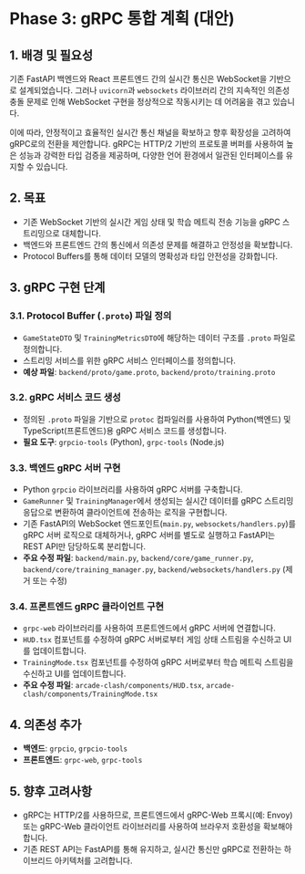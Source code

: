 # Phase 3: gRPC 통합 계획 (대안)

## 1. 배경 및 필요성

기존 FastAPI 백엔드와 React 프론트엔드 간의 실시간 통신은 WebSocket을 기반으로 설계되었습니다. 그러나 `uvicorn`과 `websockets` 라이브러리 간의 지속적인 의존성 충돌 문제로 인해 WebSocket 구현을 정상적으로 작동시키는 데 어려움을 겪고 있습니다.

이에 따라, 안정적이고 효율적인 실시간 통신 채널을 확보하고 향후 확장성을 고려하여 gRPC로의 전환을 제안합니다. gRPC는 HTTP/2 기반의 프로토콜 버퍼를 사용하여 높은 성능과 강력한 타입 검증을 제공하며, 다양한 언어 환경에서 일관된 인터페이스를 유지할 수 있습니다.

## 2. 목표

*   기존 WebSocket 기반의 실시간 게임 상태 및 학습 메트릭 전송 기능을 gRPC 스트리밍으로 대체합니다.
*   백엔드와 프론트엔드 간의 통신에서 의존성 문제를 해결하고 안정성을 확보합니다.
*   Protocol Buffers를 통해 데이터 모델의 명확성과 타입 안전성을 강화합니다.

## 3. gRPC 구현 단계

### 3.1. Protocol Buffer (`.proto`) 파일 정의

*   `GameStateDTO` 및 `TrainingMetricsDTO`에 해당하는 데이터 구조를 `.proto` 파일로 정의합니다.
*   스트리밍 서비스를 위한 gRPC 서비스 인터페이스를 정의합니다.
*   **예상 파일**: `backend/proto/game.proto`, `backend/proto/training.proto`

### 3.2. gRPC 서비스 코드 생성

*   정의된 `.proto` 파일을 기반으로 `protoc` 컴파일러를 사용하여 Python(백엔드) 및 TypeScript(프론트엔드)용 gRPC 서비스 코드를 생성합니다.
*   **필요 도구**: `grpcio-tools` (Python), `grpc-tools` (Node.js)

### 3.3. 백엔드 gRPC 서버 구현

*   Python `grpcio` 라이브러리를 사용하여 gRPC 서버를 구축합니다.
*   `GameRunner` 및 `TrainingManager`에서 생성되는 실시간 데이터를 gRPC 스트리밍 응답으로 변환하여 클라이언트에 전송하는 로직을 구현합니다.
*   기존 FastAPI의 WebSocket 엔드포인트(`main.py`, `websockets/handlers.py`)를 gRPC 서버 로직으로 대체하거나, gRPC 서버를 별도로 실행하고 FastAPI는 REST API만 담당하도록 분리합니다.
*   **주요 수정 파일**: `backend/main.py`, `backend/core/game_runner.py`, `backend/core/training_manager.py`, `backend/websockets/handlers.py` (제거 또는 수정)

### 3.4. 프론트엔드 gRPC 클라이언트 구현

*   `grpc-web` 라이브러리를 사용하여 프론트엔드에서 gRPC 서버에 연결합니다.
*   `HUD.tsx` 컴포넌트를 수정하여 gRPC 서버로부터 게임 상태 스트림을 수신하고 UI를 업데이트합니다.
*   `TrainingMode.tsx` 컴포넌트를 수정하여 gRPC 서버로부터 학습 메트릭 스트림을 수신하고 UI를 업데이트합니다.
*   **주요 수정 파일**: `arcade-clash/components/HUD.tsx`, `arcade-clash/components/TrainingMode.tsx`

## 4. 의존성 추가

*   **백엔드**: `grpcio`, `grpcio-tools`
*   **프론트엔드**: `grpc-web`, `grpc-tools`

## 5. 향후 고려사항

*   gRPC는 HTTP/2를 사용하므로, 프론트엔드에서 gRPC-Web 프록시(예: Envoy) 또는 gRPC-Web 클라이언트 라이브러리를 사용하여 브라우저 호환성을 확보해야 합니다.
*   기존 REST API는 FastAPI를 통해 유지하고, 실시간 통신만 gRPC로 전환하는 하이브리드 아키텍처를 고려합니다.
